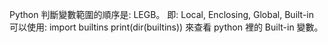 Python 判斷變數範圍的順序是: LEGB。
    即: Local, Enclosing, Global, Built-in
可以使用:
    import builtins
    print(dir(builtins)) 
來查看 python 裡的 Built-in 變數。